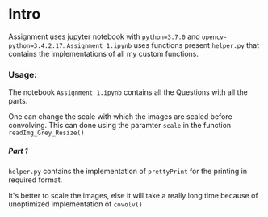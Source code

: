 # Intro
Assignment uses jupyter notebook with `python=3.7.0` and `opencv-python=3.4.2.17`.
`Assignment 1.ipynb` uses functions present `helper.py` that contains the 
implementations of all my custom functions.


### Usage:
The notebook `Assignment 1.ipynb` contains all the Questions with all the parts.

One can change the scale with which the images are scaled before convolving. This can
done using the paramter `scale` in the function `readImg_Grey_Resize()`

##### Part 1
`helper.py` contains the implementation of `prettyPrint` for the printing in required
format.

It's better to scale the images, else it will take a really long time because of
unoptimized implementation of `covolv()`
